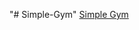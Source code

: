 "# Simple-Gym" 
[Simple Gym](https://github.com/Ariba-memon/NODE_PROJECTS/tree/master/project00_gym)
